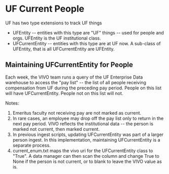 # UF Current People

UF has two type extensions to track UF things

* UFEntity -- entities with this type are "UF" things -- used for people and orgs.  UFEntity is the UF 
institutional class.
* UFCurrentEntity -- entities with this type are at UF now. A sub-class of UFEntity, that is all UFCurrentEntity are 
UFEntity.

## Maintaining UFCurrentEntity for People

Each week, the VIVO team runs a query of the UF Enterprise Data warehouse to access the "pay list" -- the list of all
people receiving compensation from UF during the preceding pay period.  People on this list will have UFCurrentEntity.
People not on this list will not.

Notes:

1. Emeritus faculty not receiving pay are not marked as current.
1. In rare cases, an employee may drop off the pay list only to return in the next pay period.  VIVO reflects the 
institutional data -- the person is marked not current, then marked current.
1. In previous ingest scripts, updating UFCurrentEntity was part of a larger person ingest.  In this implementation,
maintaining UFCurrentEntity is a separate process.
1. current_enum.txt maps the vivo uri for the UFCurrentEntity class to "True".  A data manager can then scan the column
and change True to None if the person is not current, or to blank to leave the VIVO value as is.